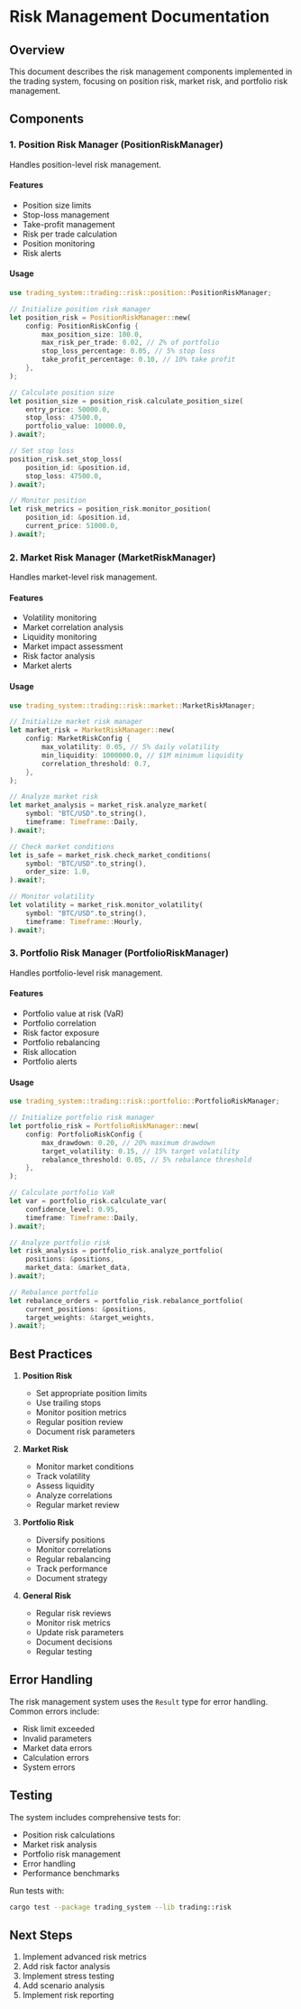 # Risk Management Documentation

## Overview
This document describes the risk management components implemented in the trading system, focusing on position risk, market risk, and portfolio risk management.

## Components

### 1. Position Risk Manager (PositionRiskManager)
Handles position-level risk management.

#### Features
- Position size limits
- Stop-loss management
- Take-profit management
- Risk per trade calculation
- Position monitoring
- Risk alerts

#### Usage
```rust
use trading_system::trading::risk::position::PositionRiskManager;

// Initialize position risk manager
let position_risk = PositionRiskManager::new(
    config: PositionRiskConfig {
        max_position_size: 100.0,
        max_risk_per_trade: 0.02, // 2% of portfolio
        stop_loss_percentage: 0.05, // 5% stop loss
        take_profit_percentage: 0.10, // 10% take profit
    },
);

// Calculate position size
let position_size = position_risk.calculate_position_size(
    entry_price: 50000.0,
    stop_loss: 47500.0,
    portfolio_value: 10000.0,
).await?;

// Set stop loss
position_risk.set_stop_loss(
    position_id: &position.id,
    stop_loss: 47500.0,
).await?;

// Monitor position
let risk_metrics = position_risk.monitor_position(
    position_id: &position.id,
    current_price: 51000.0,
).await?;
```

### 2. Market Risk Manager (MarketRiskManager)
Handles market-level risk management.

#### Features
- Volatility monitoring
- Market correlation analysis
- Liquidity monitoring
- Market impact assessment
- Risk factor analysis
- Market alerts

#### Usage
```rust
use trading_system::trading::risk::market::MarketRiskManager;

// Initialize market risk manager
let market_risk = MarketRiskManager::new(
    config: MarketRiskConfig {
        max_volatility: 0.05, // 5% daily volatility
        min_liquidity: 1000000.0, // $1M minimum liquidity
        correlation_threshold: 0.7,
    },
);

// Analyze market risk
let market_analysis = market_risk.analyze_market(
    symbol: "BTC/USD".to_string(),
    timeframe: Timeframe::Daily,
).await?;

// Check market conditions
let is_safe = market_risk.check_market_conditions(
    symbol: "BTC/USD".to_string(),
    order_size: 1.0,
).await?;

// Monitor volatility
let volatility = market_risk.monitor_volatility(
    symbol: "BTC/USD".to_string(),
    timeframe: Timeframe::Hourly,
).await?;
```

### 3. Portfolio Risk Manager (PortfolioRiskManager)
Handles portfolio-level risk management.

#### Features
- Portfolio value at risk (VaR)
- Portfolio correlation
- Risk factor exposure
- Portfolio rebalancing
- Risk allocation
- Portfolio alerts

#### Usage
```rust
use trading_system::trading::risk::portfolio::PortfolioRiskManager;

// Initialize portfolio risk manager
let portfolio_risk = PortfolioRiskManager::new(
    config: PortfolioRiskConfig {
        max_drawdown: 0.20, // 20% maximum drawdown
        target_volatility: 0.15, // 15% target volatility
        rebalance_threshold: 0.05, // 5% rebalance threshold
    },
);

// Calculate portfolio VaR
let var = portfolio_risk.calculate_var(
    confidence_level: 0.95,
    timeframe: Timeframe::Daily,
).await?;

// Analyze portfolio risk
let risk_analysis = portfolio_risk.analyze_portfolio(
    positions: &positions,
    market_data: &market_data,
).await?;

// Rebalance portfolio
let rebalance_orders = portfolio_risk.rebalance_portfolio(
    current_positions: &positions,
    target_weights: &target_weights,
).await?;
```

## Best Practices

1. **Position Risk**
   - Set appropriate position limits
   - Use trailing stops
   - Monitor position metrics
   - Regular position review
   - Document risk parameters

2. **Market Risk**
   - Monitor market conditions
   - Track volatility
   - Assess liquidity
   - Analyze correlations
   - Regular market review

3. **Portfolio Risk**
   - Diversify positions
   - Monitor correlations
   - Regular rebalancing
   - Track performance
   - Document strategy

4. **General Risk**
   - Regular risk reviews
   - Monitor risk metrics
   - Update risk parameters
   - Document decisions
   - Regular testing

## Error Handling
The risk management system uses the `Result` type for error handling. Common errors include:
- Risk limit exceeded
- Invalid parameters
- Market data errors
- Calculation errors
- System errors

## Testing
The system includes comprehensive tests for:
- Position risk calculations
- Market risk analysis
- Portfolio risk management
- Error handling
- Performance benchmarks

Run tests with:
```bash
cargo test --package trading_system --lib trading::risk
```

## Next Steps
1. Implement advanced risk metrics
2. Add risk factor analysis
3. Implement stress testing
4. Add scenario analysis
5. Implement risk reporting 